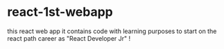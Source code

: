 # react-1st-webapp
this react web app it contains code with learning purposes to start on the react path career as "React Developer Jr" ! 
